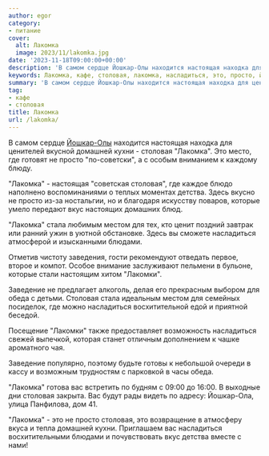 ```yaml
---
author: egor
category:
- питание
cover:
  alt: Лакомка
  image: 2023/11/lakomka.jpg
date: '2023-11-18T09:00:00+00:00'
description: 'В самом сердце Йошкар-Олы находится настоящая находка для ценителей вкусной домашней кухни - столовая "Лакомка". Это место, где готовят не просто...'
keywords: Лакомка, кафе, столовая, лакомка, насладиться, это, просто, йошкар, настоящая, домашней, кухни, детства, которые, вкус, стала, местом, блюдами
summary: 'В самом сердце Йошкар-Олы находится настоящая находка для ценителей вкусной домашней кухни - столовая "Лакомка". Это место, где готовят не просто...'
tag:
- кафе
- столовая
title: Лакомка
url: /lakomka/
---
```


В самом сердце [Йошкар-Олы](/brugge/) находится настоящая находка для ценителей вкусной домашней кухни \- столовая "Лакомка". Это место, где готовят не просто "по-советски", а с особым вниманием к каждому блюду.

"Лакомка" \- настоящая "советская столовая", где каждое блюдо наполнено воспоминаниями о теплых моментах детства. Здесь вкусно не просто из-за ностальгии, но и благодаря искусству поваров, которые умело передают вкус настоящих домашних блюд.

"Лакомка" стала любимым местом для тех, кто ценит поздний завтрак или ранний ужин в уютной обстановке. Здесь вы сможете насладиться атмосферой и изысканными блюдами.

Отметив чистоту заведения, гости рекомендуют отведать первое, второе и компот. Особое внимание заслуживают пельмени в бульоне, которые стали настоящим хитом "Лакомки".

Заведение не предлагает алкоголь, делая его прекрасным выбором для обеда с детьми. Столовая стала идеальным местом для семейных посиделок, где можно насладиться восхитительной едой и приятной беседой.

Посещение "Лакомки" также предоставляет возможность насладиться свежей выпечкой, которая станет отличным дополнением к чашке ароматного чая.

Заведение популярно, поэтому будьте готовы к небольшой очереди в кассу и возможным трудностям с парковкой в часы обеда.

"Лакомка" готова вас встретить по будням с 09:00 до 16:00. В выходные дни столовая закрыта. Вас будут рады видеть по адресу: Йошкар-Ола, улица Панфилова, дом 41.

"Лакомка" \- это не просто столовая, это возвращение в атмосферу вкуса и тепла домашней кухни. Приглашаем вас насладиться восхитительными блюдами и почувствовать вкус детства вместе с нами!